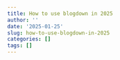 ```yaml
---
title: How to use blogdown in 2025
author: ''
date: '2025-01-25'
slug: how-to-use-blogdown-in-2025
categories: []
tags: []
---
```


